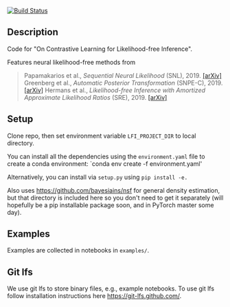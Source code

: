 [![Build Status](https://travis-ci.org/mackelab/lfi.svg?branch=master)](https://travis-ci.org/mackelab/lfi)

## Description

Code for "On Contrastive Learning for Likelihood-free Inference".

Features neural likelihood-free methods from

> Papamakarios et al., _Sequential Neural Likelihood_ (SNL), 2019. [[arXiv]](https://arxiv.org/abs/1805.07226)
>Greenberg et al., _Automatic Posterior Transformation_ (SNPE-C), 2019. [[arXiv]](https://arxiv.org/abs/1905.07488)
>Hermans et al., _Likelihood-free Inference with Amortized Approximate Likelihood Ratios_ (SRE), 2019.  [[arXiv]](https://arxiv.org/abs/1903.04057)

## Setup

Clone repo, then set environment variable ```LFI_PROJECT_DIR``` to local directory.  

You can install all the dependencies using the `environment.yaml` file to create a conda environment: `conda env create -f environment.yaml' 

Alternatively, you can install via `setup.py` using `pip install -e.`

Also uses https://github.com/bayesiains/nsf for general density estimation, but that directory is included here so you don't need to get it separately (will hopefully be a pip installable package soon, and in PyTorch master some day).  

## Examples

Examples are collected in notebooks in `examples/`. 

## Git lfs

We use git lfs to store binary files, e.g., example notebooks. To use git lfs follow installation instructions here https://git-lfs.github.com/. 
